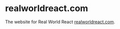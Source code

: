 # realworldreact.com

The website for Real World React [realworldreact.com](https://realworldreact.com).
